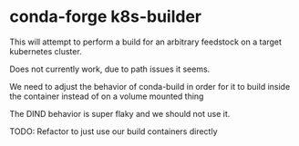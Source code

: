 # conda-forge k8s-builder

This will attempt to perform a build for an arbitrary feedstock on a target kubernetes cluster.

Does not currently work, due to path issues it seems.

We need to adjust the behavior of conda-build in order for it to build inside the container
instead of on a volume mounted thing


The DIND behavior is super flaky and we should not use it.

TODO: Refactor to just use our build containers directly


